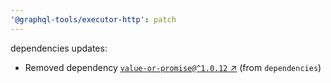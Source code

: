 ```yaml
---
'@graphql-tools/executor-http': patch
---
```


dependencies updates: 

- Removed dependency [`value-or-promise@^1.0.12` ↗︎](https://www.npmjs.com/package/value-or-promise/v/1.0.12) (from `dependencies`)
